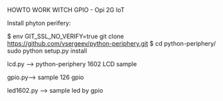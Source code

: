 HOWTO WORK WITCH GPIO - Opi 2G IoT



Install phyton perifery:

$ env GIT_SSL_NO_VERIFY=true git clone https://github.com/vsergeev/python-periphery.git
$ cd python-periphery/
sudo python setup.py install


lcd.py --> python-periphery 1602 LCD sample

gpio.py--> sample 126 gpio

led1602.py --> sample led by gpio
